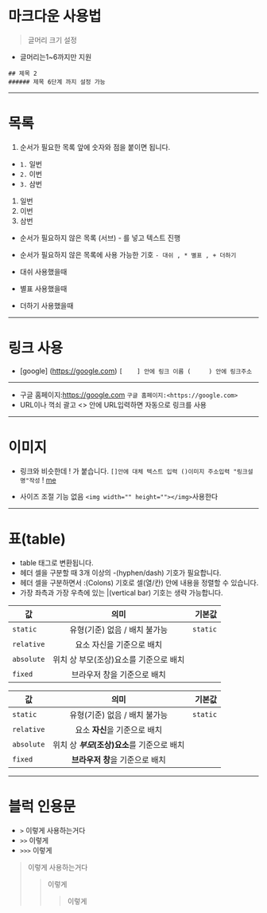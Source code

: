 # 마크다운 사용법
> 글머리 크기 설정 
*  글머리는1~6까지만 지원
```
## 제목 2
###### 제목 6단계 까지 설정 가능
```
------------------------------------------------------
# 목록 
1. 순서가 필요한 목록 앞에 숫자와 점을  붙이면 됩니다.
* ```1.``` 일번
* ```2.``` 이번
* ```3.``` 삼번

1. 일번
2. 이번
3. 삼번

- 순서가 필요하지 않은 목록 (서브)  - 를 넣고 텍스트 진행

- 순서가 필요하지 않은 목록에 사용 가능한 기호
	```- 대쉬 , * 별표 , + 더하기```
- 대쉬 사용했을때
* 별표 사용했을때
+ 더하기 사용했을때
-------------------------------------------------------
# 링크 사용
* [google] (https://google.com)
```[    ] 안에 링크 이름 (     ) 안에 링크주소```
--------------------------------------------------------
* 구글 홈페이지:<https://google.com>
```구글 홈페이지:<https://google.com>```
* URL이나 꺽쇠 괄고 <> 안에 URL입력하면 자동으로 링크를 사용
--------------------------------------------------------

# 이미지 
* 링크와 비슷한데 ! 가 붙습니다.
```[]안에 대체 텍스트 입력 ()이미지 주소입력 "링크설명"작성``` 
! [me](https://github.com/jjune88/tests/blob/master/june.png)

* 사이즈 조절 기능 없음 ```<img width="" height=""></img>```사용한다
----
# 표(table)
* table 태그로 변환됩니다.
* 헤더 셀을 구분할 때 3개 이상의 -(hyphen/dash) 기호가 필요합니다.
* 헤더 셀을 구분하면서 :(Colons) 기호로 셀(열/칸) 안에 내용을 정렬할 수 있습니다.
* 가장 좌측과 가장 우측에 있는 |(vertical bar) 기호는 생략 가능합니다.


| 값 | 의미 | 기본값 |
|---|:---:|---:|
| `static` | 유형(기준) 없음 / 배치 불가능 | `static` |
| `relative` | 요소 자신을 기준으로 배치 |  |
| `absolute` | 위치 상 부모(조상)요소를 기준으로 배치 |  |
| `fixed` | 브라우저 창을 기준으로 배치 |  |

값 | 의미 | 기본값
---|:---:|---:
`static` | 유형(기준) 없음 / 배치 불가능 | `static`
`relative` | 요소 **자신**을 기준으로 배치 |
`absolute` | 위치 상 **_부모_(조상)요소**를 기준으로 배치 |
`fixed` | **브라우저 창**을 기준으로 배치 |
 
----
# 블럭 인용문

* ```>``` 이렇게 사용하는거다
* ```>>``` 이렇게 
* ```>>>``` 이렇게

> 이렇게 사용하는거다
>> 이렇게
>>> 이렇게 








